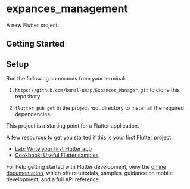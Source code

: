 # expances_management

A new Flutter project.

## Getting Started

## Setup

Run the following commands from your terminal:

1) `https://github.com/kunal-umap/Expances_Manager.git` to clone this repository 

2) `flutter pub get` in the project root directory to install all the required dependencies.

This project is a starting point for a Flutter application.

A few resources to get you started if this is your first Flutter project:

- [Lab: Write your first Flutter app](https://docs.flutter.dev/get-started/codelab)
- [Cookbook: Useful Flutter samples](https://docs.flutter.dev/cookbook)

For help getting started with Flutter development, view the
[online documentation](https://docs.flutter.dev/), which offers tutorials,
samples, guidance on mobile development, and a full API reference.
